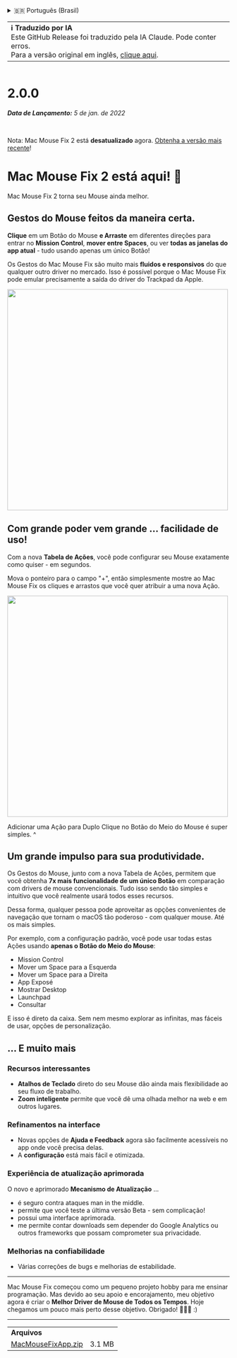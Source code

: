 <details>
<summary>🇧🇷 Português (Brasil)</summary>

[🇬🇧 English (GitHub Release)](https://github.com/noah-nuebling/mac-mouse-fix/releases/tag/2.0.0)\
[🇦🇩 Català](https://redirect.macmousefix.com/?target=mmf-release&tag=2.0.0&locale=ca)\
[🇩🇪 Deutsch](https://redirect.macmousefix.com/?target=mmf-release&tag=2.0.0&locale=de)\
[🇪🇸 Español](https://redirect.macmousefix.com/?target=mmf-release&tag=2.0.0&locale=es)\
[🇫🇷 Français](https://redirect.macmousefix.com/?target=mmf-release&tag=2.0.0&locale=fr)\
[🇮🇩 Indonesia](https://redirect.macmousefix.com/?target=mmf-release&tag=2.0.0&locale=id)\
[🇮🇹 Italiano](https://redirect.macmousefix.com/?target=mmf-release&tag=2.0.0&locale=it)\
[🇭🇺 Magyar](https://redirect.macmousefix.com/?target=mmf-release&tag=2.0.0&locale=hu)\
[🇳🇱 Nederlands](https://redirect.macmousefix.com/?target=mmf-release&tag=2.0.0&locale=nl)\
[🇵🇱 Polski](https://redirect.macmousefix.com/?target=mmf-release&tag=2.0.0&locale=pl)\
**🇧🇷 Português (Brasil)**\
[🇵🇹 Português (Portugal)](https://redirect.macmousefix.com/?target=mmf-release&tag=2.0.0&locale=pt-PT)\
[🇷🇴 Română](https://redirect.macmousefix.com/?target=mmf-release&tag=2.0.0&locale=ro)\
[🇸🇪 Svenska](https://redirect.macmousefix.com/?target=mmf-release&tag=2.0.0&locale=sv)\
[🇻🇳 Tiếng Việt](https://redirect.macmousefix.com/?target=mmf-release&tag=2.0.0&locale=vi)\
[🇹🇷 Türkçe](https://redirect.macmousefix.com/?target=mmf-release&tag=2.0.0&locale=tr)\
[🇨🇿 Čeština](https://redirect.macmousefix.com/?target=mmf-release&tag=2.0.0&locale=cs)\
[🇬🇷 Ελληνικά](https://redirect.macmousefix.com/?target=mmf-release&tag=2.0.0&locale=el)\
[🇷🇺 Русский](https://redirect.macmousefix.com/?target=mmf-release&tag=2.0.0&locale=ru)\
[🇺🇦 Українська](https://redirect.macmousefix.com/?target=mmf-release&tag=2.0.0&locale=uk)\
[🇮🇱 עברית](https://redirect.macmousefix.com/?target=mmf-release&tag=2.0.0&locale=he)\
[🇸🇦 العربية](https://redirect.macmousefix.com/?target=mmf-release&tag=2.0.0&locale=ar)\
[🇮🇳 हिन्दी](https://redirect.macmousefix.com/?target=mmf-release&tag=2.0.0&locale=hi)\
[🇹🇭 ไทย](https://redirect.macmousefix.com/?target=mmf-release&tag=2.0.0&locale=th)\
[🇨🇳 中文 (简体)](https://redirect.macmousefix.com/?target=mmf-release&tag=2.0.0&locale=zh-Hans)\
[🇨🇳 中文 (繁體)](https://redirect.macmousefix.com/?target=mmf-release&tag=2.0.0&locale=zh-Hant)\
[🇭🇰 中文（香港)](https://redirect.macmousefix.com/?target=mmf-release&tag=2.0.0&locale=zh-HK)\
[🇯🇵 日本語](https://redirect.macmousefix.com/?target=mmf-release&tag=2.0.0&locale=ja)\
[🇰🇷 한국어](https://redirect.macmousefix.com/?target=mmf-release&tag=2.0.0&locale=ko)\
[Help translate Mac Mouse Fix to different languages!](https://github.com/noah-nuebling/mac-mouse-fix/discussions/731)
</details>
<table align=><td>
<b>ℹ️ Traduzido por IA</b><br>
Este GitHub Release foi traduzido pela IA Claude. Pode conter erros.<br>
Para a versão original em inglês, <a href="https://github.com/noah-nuebling/mac-mouse-fix/releases/tag/2.0.0">clique aqui</a>.
</td></table>

<table></table>

# 2.0.0
***Data de Lançamento:** 5 de jan. de 2022*

<br>

Nota: Mac Mouse Fix 2 está **desatualizado** agora. [Obtenha a versão mais recente](https://github.com/noah-nuebling/mac-mouse-fix/releases)!

# Mac Mouse Fix 2 está aqui! 🎉

Mac Mouse Fix 2 torna seu Mouse ainda melhor.

## Gestos do Mouse feitos da maneira certa.

**Clique** em um Botão do Mouse **e Arraste** em diferentes direções para entrar no **Mission Control**, **mover entre Spaces**, ou ver **todas as janelas do app atual** - tudo usando apenas um único Botão!

Os Gestos do Mac Mouse Fix são muito mais **fluidos e responsivos** do que qualquer outro driver no mercado.
Isso é possível porque o Mac Mouse Fix pode emular precisamente a saída do driver do Trackpad da Apple.

<img width=500px src="https://user-images.githubusercontent.com/40808343/149643011-cc3311f1-af5c-453a-8206-2c6496d73d61.gif">

## Com grande poder vem grande ... facilidade de uso!

Com a nova **Tabela de Ações**, você pode configurar seu Mouse exatamente como quiser - em segundos.

Mova o ponteiro para o campo "+", então simplesmente mostre ao Mac Mouse Fix os cliques e arrastos que você quer atribuir a uma nova Ação.

<img width=500px src="https://user-images.githubusercontent.com/40808343/149642392-d0e25cf9-b49b-4398-b2e9-af2e810c8594.gif">

Adicionar uma Ação para Duplo Clique no Botão do Meio do Mouse é super simples. ^

## Um grande impulso para sua produtividade.

Os Gestos do Mouse, junto com a nova Tabela de Ações, permitem que você obtenha **7x mais funcionalidade de um único Botão** em comparação com drivers de mouse convencionais. Tudo isso sendo tão simples e intuitivo que você realmente usará todos esses recursos.

Dessa forma, qualquer pessoa pode aproveitar as opções convenientes de navegação que tornam o macOS tão poderoso - com qualquer mouse. Até os mais simples.

Por exemplo, com a configuração padrão, você pode usar todas estas Ações usando **apenas o Botão do Meio do Mouse**:

- Mission Control
- Mover um Space para a Esquerda
- Mover um Space para a Direita
- App Exposé
- Mostrar Desktop
- Launchpad
- Consultar

E isso é direto da caixa. Sem nem mesmo explorar as infinitas, mas fáceis de usar, opções de personalização.

## ... E muito mais

### Recursos interessantes

- **Atalhos de Teclado** direto do seu Mouse dão ainda mais flexibilidade ao seu fluxo de trabalho.
- **Zoom inteligente** permite que você dê uma olhada melhor na web e em outros lugares.

### Refinamentos na interface

- Novas opções de **Ajuda e Feedback** agora são facilmente acessíveis no app onde você precisa delas.
- A **configuração** está mais fácil e otimizada.

### Experiência de atualização aprimorada

O novo e aprimorado **Mecanismo de Atualização** ...

- é seguro contra ataques man in the middle.
- permite que você teste a última versão Beta - sem complicação!
- possui uma interface aprimorada.
- me permite contar downloads sem depender do Google Analytics ou outros frameworks que possam comprometer sua privacidade.

### Melhorias na confiabilidade

- Várias correções de bugs e melhorias de estabilidade.

---

Mac Mouse Fix começou como um pequeno projeto hobby para me ensinar programação. Mas devido ao seu apoio e encorajamento, meu objetivo agora é criar o **Melhor Driver de Mouse de Todos os Tempos**. Hoje chegamos um pouco mais perto desse objetivo. Obrigado! 🚀🚀🚀 :)

---

<table align="start">
<tr>
    <td colspan=2>
        <b>Arquivos</b>
    </td>
</tr>
<tr>
    <td><a href="https://github.com/noah-nuebling/mac-mouse-fix/releases/download/2.0.0/MacMouseFixApp.zip">MacMouseFixApp.zip</a></td>
    <td>3.1 MB</td>
</tr>
</table>